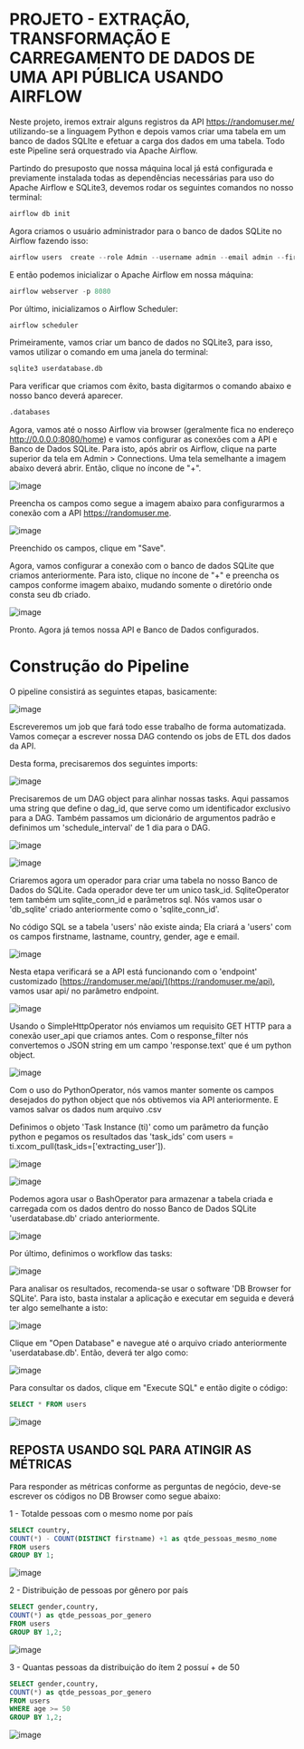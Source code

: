 # PROJETO - EXTRAÇÃO, TRANSFORMAÇÃO E CARREGAMENTO DE DADOS DE UMA API PÚBLICA USANDO AIRFLOW

Neste projeto, iremos extrair alguns registros da API https://randomuser.me/ utilizando-se a linguagem Python e depois vamos criar uma tabela em um banco de dados SQLIte e efetuar a carga dos dados em uma tabela. Todo este Pipeline será orquestrado via Apache Airflow.

Partindo do presuposto que nossa máquina local já está configurada e previamente instalada todas as dependências necessárias para uso do Apache Airflow e SQLite3, devemos rodar os seguintes comandos no nosso terminal:

```python
airflow db init
```

Agora criamos o usuário administrador para o banco de dados SQLite no Airflow fazendo isso:

```python
airflow users  create --role Admin --username admin --email admin --firstname admin --lastname admin --password admin
```

E então podemos inicializar o Apache Airflow em nossa máquina:

```python
airflow webserver -p 8080
```

Por último, inicializamos o Airflow Scheduler:

```python
airflow scheduler
```

Primeiramente, vamos criar um banco de dados no SQLite3, para isso, vamos utilizar o comando em uma janela do terminal:

```python
sqlite3 userdatabase.db
```
Para verificar que criamos com êxito, basta digitarmos o comando abaixo e nosso banco deverá aparecer.

```python
.databases
```
Agora, vamos até o nosso Airflow via browser (geralmente fica no endereço http://0.0.0.0:8080/home) e vamos configurar as conexões com a API e Banco de Dados SQLite. Para isto, após abrir os Airflow, clique na parte superior da tela em Admin > Connections.
Uma tela semelhante a imagem abaixo deverá abrir. Então, clique no íncone de "+".

![image](https://github.com/ksldados/Projetos-de-Machine-Learning-Engineering-by-Kariston/assets/114116067/0048e901-ef68-4b12-8070-71f2c7b0a76e)

Preencha os campos como segue a imagem abaixo para configurarmos a conexão com a API https://randomuser.me. 

![image](https://github.com/ksldados/Projetos-de-Machine-Learning-Engineering-by-Kariston/assets/114116067/677bd399-6827-40fe-9448-8895f8de0a15)

Preenchido os campos, clique em "Save".

Agora, vamos configurar a conexão com o banco de dados SQLite que criamos anteriormente. Para isto, clique no íncone de "+" e preencha os campos conforme imagem abaixo, mudando somente o diretório onde consta seu db criado.

![image](https://github.com/ksldados/Projetos-de-Machine-Learning-Engineering-by-Kariston/assets/114116067/9494fa0d-e5cc-4906-8c66-0d9a31e08860)

Pronto. Agora já temos nossa API e Banco de Dados configurados. 

# Construção do Pipeline 

O pipeline consistirá as seguintes etapas, basicamente:

![image](https://github.com/ksldados/Projetos-de-Machine-Learning-Engineering-by-Kariston/assets/114116067/2cbb9eeb-8d6a-4c8b-9706-f0213ab4c682)

Escreveremos um job que fará todo esse trabalho de forma automatizada. Vamos começar a escrever nossa DAG contendo os jobs de ETL dos dados da API.

Desta forma, precisaremos dos seguintes imports:

![image](https://github.com/ksldados/Projetos-de-Machine-Learning-Engineering-by-Kariston/assets/114116067/e1a181f9-7418-4c00-9be2-f57091a1bd3c)


Precisaremos de um DAG object para alinhar nossas tasks. Aqui passamos uma string que define o dag_id, que serve como um identificador exclusivo para a DAG. Também passamos um dicionário de argumentos padrão e definimos um 'schedule_interval' de 1 dia para o DAG.

![image](https://github.com/ksldados/Projetos-de-Machine-Learning-Engineering-by-Kariston/assets/114116067/ad7224d4-ab41-4de7-a331-ca55607ac28a)

![image](https://github.com/ksldados/Projetos-de-Machine-Learning-Engineering-by-Kariston/assets/114116067/43f62577-a3f6-49eb-9d5f-a7b5163cc1f7)

Criaremos agora um operador para criar uma tabela no nosso Banco de Dados do SQLite. Cada operador deve ter um unico task_id. SqliteOperator tem também um sqlite_conn_id e parâmetros sql. Nós vamos usar o 'db_sqlite' criado anteriormente como o 'sqlite_conn_id'.

No código SQL se a tabela 'users' não existe ainda; Ela criará a 'users' com os campos firstname, lastname, country, gender, age e email.

![image](https://github.com/ksldados/Projetos-de-Machine-Learning-Engineering-by-Kariston/assets/114116067/92996bf2-f556-4b75-8c4c-5d5c03e80f65)

Nesta etapa verificará se a API está funcionando com o 'endpoint' customizado [https://randomuser.me/api/](https://randomuser.me/api), vamos usar api/ no parâmetro endpoint.

![image](https://github.com/ksldados/Projetos-de-Machine-Learning-Engineering-by-Kariston/assets/114116067/36f546d6-49e7-4bcb-ba47-65321c63c481)

Usando o SimpleHttpOperator nós enviamos um requisito GET HTTP  para a conexão user_api que criamos antes. Com o response_filter nós convertemos o JSON string em um campo 'response.text' que é um python object.

![image](https://github.com/ksldados/Projetos-de-Machine-Learning-Engineering-by-Kariston/assets/114116067/f65c7f36-1ded-4b25-a7c6-0ed426a022a4)

Com o uso do PythonOperator, nós vamos manter somente os campos desejados do python object que nós obtivemos via API anteriormente. E vamos salvar os dados num arquivo .csv

Definimos o objeto 'Task Instance (ti)' como um parâmetro da função python e pegamos os resultados das 'task_ids' com users = ti.xcom_pull(task_ids=['extracting_user']).

![image](https://github.com/ksldados/Projetos-de-Machine-Learning-Engineering-by-Kariston/assets/114116067/b8869fab-c79e-4a3d-9dd0-b9989078ea44)

![image](https://github.com/ksldados/Projetos-de-Machine-Learning-Engineering-by-Kariston/assets/114116067/63ec7484-ba83-4c16-9319-058b9f68362d)


Podemos agora usar o BashOperator para armazenar a tabela criada e carregada com os dados dentro do nosso Banco de Dados SQLite 'userdatabase.db' criado anteriormente.

![image](https://github.com/ksldados/Projetos-de-Machine-Learning-Engineering-by-Kariston/assets/114116067/63dc179b-360d-474d-ae83-6ecb1e0a20f3)

Por último, definimos o workflow das tasks:

![image](https://github.com/ksldados/Projetos-de-Machine-Learning-Engineering-by-Kariston/assets/114116067/d003cedb-f978-4452-9c70-3297094ac541)

Para analisar os resultados, recomenda-se usar o software 'DB Browser for SQLite'. Para isto, basta instalar a aplicação e executar em seguida e deverá ter algo semelhante a isto:

![image](https://github.com/ksldados/Projetos-de-Machine-Learning-Engineering-by-Kariston/assets/114116067/90d32c6e-60ad-439c-b9b9-d5d5e77b263c)

Clique em "Open Database" e navegue até o arquivo criado anteriormente 'userdatabase.db'. Então, deverá ter algo como:

![image](https://github.com/ksldados/Projetos-de-Machine-Learning-Engineering-by-Kariston/assets/114116067/ff928965-b76f-45b2-9e70-58c52f2dec0d)

Para consultar os dados, clique em "Execute SQL" e então digite o código:

```sql
SELECT * FROM users
```

![image](https://github.com/ksldados/Projetos-de-Machine-Learning-Engineering-by-Kariston/assets/114116067/1841f329-9aa4-4832-9076-55554772511c)

## REPOSTA USANDO SQL PARA ATINGIR AS MÉTRICAS

Para responder as métricas conforme as perguntas de negócio, deve-se escrever os códigos no DB Browser como segue abaixo:

1 - Totalde pessoas com o mesmo nome por país

```sql
SELECT country,
COUNT(*) - COUNT(DISTINCT firstname) +1 as qtde_pessoas_mesmo_nome
FROM users
GROUP BY 1;
```

![image](https://github.com/ksldados/Projetos-de-Machine-Learning-Engineering-by-Kariston/assets/114116067/cbf91ab9-f0bf-4b0e-9597-b4f1ab516185)


2 - Distribuição de pessoas por gênero por país

```sql
SELECT gender,country,
COUNT(*) as qtde_pessoas_por_genero
FROM users
GROUP BY 1,2;
```

![image](https://github.com/ksldados/Projetos-de-Machine-Learning-Engineering-by-Kariston/assets/114116067/e5225d36-e94f-4f8b-b2fc-2685c35bd8bc)



3 - Quantas pessoas da distribuição do ítem 2 possuí + de 50

```sql
SELECT gender,country,
COUNT(*) as qtde_pessoas_por_genero
FROM users
WHERE age >= 50
GROUP BY 1,2;
```

![image](https://github.com/ksldados/Projetos-de-Machine-Learning-Engineering-by-Kariston/assets/114116067/19ee70dc-82c7-4843-9758-21626a3ed638)
